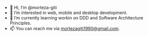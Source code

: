 - 👋 Hi, I’m @morteza-giti
- 👀 I’m interested in web, mobile and desktop development.
- 🌱 I’m currently learning workin on DDD and Software Architecture Principles.
- 📫 You can reach me via mortezagiti1990@gmail.com.

<!---
morteza-giti/morteza-giti is a ✨ special ✨ repository because its `README.md` (this file) appears on your GitHub profile.
You can click the Preview link to take a look at your changes.
--->
